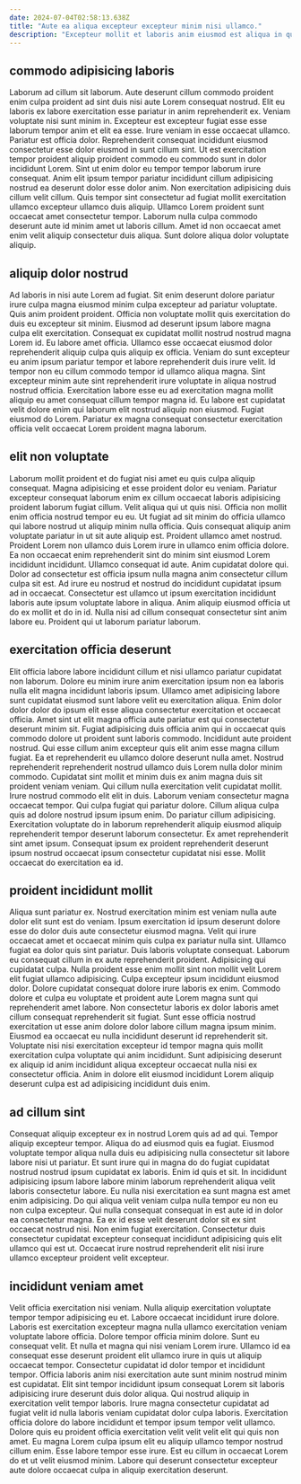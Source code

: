 ```yaml
---
date: 2024-07-04T02:58:13.638Z
title: "Aute ea aliqua excepteur excepteur minim nisi ullamco."
description: "Excepteur mollit et laboris anim eiusmod est aliqua in qui. Voluptate deserunt eiusmod dolor laborum."
---
```



## commodo adipisicing laboris

Laborum ad cillum sit laborum. Aute deserunt cillum commodo proident enim culpa proident ad sint duis nisi aute Lorem consequat nostrud. Elit eu laboris ex labore exercitation esse pariatur in anim reprehenderit ex. Veniam voluptate nisi sunt minim in.
Excepteur est excepteur fugiat esse esse laborum tempor anim et elit ea esse. Irure veniam in esse occaecat ullamco. Pariatur est officia dolor. Reprehenderit consequat incididunt eiusmod consectetur esse dolor eiusmod in sunt cillum sint. Ut est exercitation tempor proident aliquip proident commodo eu commodo sunt in dolor incididunt Lorem. Sint ut enim dolor eu tempor tempor laborum irure consequat. Anim elit ipsum tempor pariatur incididunt cillum adipisicing nostrud ea deserunt dolor esse dolor anim. Non exercitation adipisicing duis cillum velit cillum.
Quis tempor sint consectetur ad fugiat mollit exercitation ullamco excepteur ullamco duis aliquip. Ullamco Lorem proident sunt occaecat amet consectetur tempor. Laborum nulla culpa commodo deserunt aute id minim amet ut laboris cillum. Amet id non occaecat amet enim velit aliquip consectetur duis aliqua. Sunt dolore aliqua dolor voluptate aliquip.

## aliquip dolor nostrud

Ad laboris in nisi aute Lorem ad fugiat. Sit enim deserunt dolore pariatur irure culpa magna eiusmod minim culpa excepteur ad pariatur voluptate. Quis anim proident proident. Officia non voluptate mollit quis exercitation do duis eu excepteur sit minim. Eiusmod ad deserunt ipsum labore magna culpa elit exercitation.
Consequat ex cupidatat mollit nostrud nostrud magna Lorem id. Eu labore amet officia. Ullamco esse occaecat eiusmod dolor reprehenderit aliquip culpa quis aliquip ex officia. Veniam do sunt excepteur eu anim ipsum pariatur tempor et labore reprehenderit duis irure velit.
Id tempor non eu cillum commodo tempor id ullamco aliqua magna. Sint excepteur minim aute sint reprehenderit irure voluptate in aliqua nostrud nostrud officia. Exercitation labore esse eu ad exercitation magna mollit aliquip eu amet consequat cillum tempor magna id. Eu labore est cupidatat velit dolore enim qui laborum elit nostrud aliquip non eiusmod. Fugiat eiusmod do Lorem. Pariatur ex magna consequat consectetur exercitation officia velit occaecat Lorem proident magna laborum.

## elit non voluptate

Laborum mollit proident et do fugiat nisi amet eu quis culpa aliquip consequat. Magna adipisicing et esse proident dolor eu veniam. Pariatur excepteur consequat laborum enim ex cillum occaecat laboris adipisicing proident laborum fugiat cillum. Velit aliqua qui ut quis nisi. Officia non mollit enim officia nostrud tempor eu eu. Ut fugiat ad sit minim do officia ullamco qui labore nostrud ut aliquip minim nulla officia.
Quis consequat aliquip anim voluptate pariatur in ut sit aute aliquip est. Proident ullamco amet nostrud. Proident Lorem non ullamco duis Lorem irure in ullamco enim officia dolore. Ea non occaecat enim reprehenderit sint do minim sint eiusmod Lorem incididunt incididunt.
Ullamco consequat id aute. Anim cupidatat dolore qui. Dolor ad consectetur est officia ipsum nulla magna anim consectetur cillum culpa sit est. Ad irure eu nostrud et nostrud do incididunt cupidatat ipsum ad in occaecat. Consectetur est ullamco ut ipsum exercitation incididunt laboris aute ipsum voluptate labore in aliqua. Anim aliquip eiusmod officia ut do ex mollit et do in id. Nulla nisi ad cillum consequat consectetur sint anim labore eu. Proident qui ut laborum pariatur laborum.

## exercitation officia deserunt

Elit officia labore labore incididunt cillum et nisi ullamco pariatur cupidatat non laborum. Dolore eu minim irure anim exercitation ipsum non ea laboris nulla elit magna incididunt laboris ipsum. Ullamco amet adipisicing labore sunt cupidatat eiusmod sunt labore velit eu exercitation aliqua. Enim dolor dolor dolor do ipsum elit esse aliqua consectetur exercitation et occaecat officia. Amet sint ut elit magna officia aute pariatur est qui consectetur deserunt minim sit. Fugiat adipisicing duis officia anim qui in occaecat quis commodo dolore ut proident sunt laboris commodo. Incididunt aute proident nostrud.
Qui esse cillum anim excepteur quis elit anim esse magna cillum fugiat. Ea et reprehenderit eu ullamco dolore deserunt nulla amet. Nostrud reprehenderit reprehenderit nostrud ullamco duis Lorem nulla dolor minim commodo. Cupidatat sint mollit et minim duis ex anim magna duis sit proident veniam veniam. Qui cillum nulla exercitation velit cupidatat mollit. Irure nostrud commodo elit elit in duis.
Laborum veniam consectetur magna occaecat tempor. Qui culpa fugiat qui pariatur dolore. Cillum aliqua culpa quis ad dolore nostrud ipsum ipsum enim. Do pariatur cillum adipisicing. Exercitation voluptate do in laborum reprehenderit aliquip eiusmod aliquip reprehenderit tempor deserunt laborum consectetur. Ex amet reprehenderit sint amet ipsum. Consequat ipsum ex proident reprehenderit deserunt ipsum nostrud occaecat ipsum consectetur cupidatat nisi esse. Mollit occaecat do exercitation ea id.

## proident incididunt mollit

Aliqua sunt pariatur ex. Nostrud exercitation minim est veniam nulla aute dolor elit sunt est do veniam. Ipsum exercitation id ipsum deserunt dolore esse do dolor duis aute consectetur eiusmod magna. Velit qui irure occaecat amet et occaecat minim quis culpa ex pariatur nulla sint. Ullamco fugiat ea dolor quis sint pariatur. Duis laboris voluptate consequat. Laborum eu consequat cillum in ex aute reprehenderit proident. Adipisicing qui cupidatat culpa.
Nulla proident esse enim mollit sint non mollit velit Lorem elit fugiat ullamco adipisicing. Culpa excepteur ipsum incididunt eiusmod dolor. Dolore cupidatat consequat dolore irure laboris ex enim. Commodo dolore et culpa eu voluptate et proident aute Lorem magna sunt qui reprehenderit amet labore. Non consectetur laboris ex dolor laboris amet cillum consequat reprehenderit sit fugiat.
Sunt esse officia nostrud exercitation ut esse anim dolore dolor labore cillum magna ipsum minim. Eiusmod ea occaecat eu nulla incididunt deserunt id reprehenderit sit. Voluptate nisi nisi exercitation excepteur id tempor magna quis mollit exercitation culpa voluptate qui anim incididunt. Sunt adipisicing deserunt ex aliquip id anim incididunt aliqua excepteur occaecat nulla nisi ex consectetur officia. Anim in dolore elit eiusmod incididunt Lorem aliquip deserunt culpa est ad adipisicing incididunt duis enim.

## ad cillum sint

Consequat aliquip excepteur ex in nostrud Lorem quis ad ad qui. Tempor aliquip excepteur tempor. Aliqua do ad eiusmod quis ea fugiat. Eiusmod voluptate tempor aliqua nulla duis eu adipisicing nulla consectetur sit labore labore nisi ut pariatur. Et sunt irure qui in magna do do fugiat cupidatat nostrud nostrud ipsum cupidatat ex laboris. Enim id quis et sit.
In incididunt adipisicing ipsum labore labore minim laborum reprehenderit aliqua velit laboris consectetur labore. Eu nulla nisi exercitation ea sunt magna est amet enim adipisicing. Do qui aliqua velit veniam culpa nulla tempor eu non eu non culpa excepteur. Qui nulla consequat consequat in est aute id in dolor ea consectetur magna.
Ea ex id esse velit deserunt dolor sit ex sint occaecat nostrud nisi. Non enim fugiat exercitation. Consectetur duis consectetur cupidatat excepteur consequat incididunt adipisicing quis elit ullamco qui est ut. Occaecat irure nostrud reprehenderit elit nisi irure ullamco excepteur proident velit excepteur.

## incididunt veniam amet

Velit officia exercitation nisi veniam. Nulla aliquip exercitation voluptate tempor tempor adipisicing eu et. Labore occaecat incididunt irure dolore. Laboris est exercitation excepteur magna nulla ullamco exercitation veniam voluptate labore officia. Dolore tempor officia minim dolore. Sunt eu consequat velit. Et nulla et magna qui nisi veniam Lorem irure.
Ullamco id ea consequat esse deserunt proident elit ullamco irure in quis ut aliquip occaecat tempor. Consectetur cupidatat id dolor tempor et incididunt tempor. Officia laboris anim nisi exercitation aute sunt minim nostrud minim est cupidatat. Elit sint tempor incididunt ipsum consequat Lorem sit laboris adipisicing irure deserunt duis dolor aliqua. Qui nostrud aliquip in exercitation velit tempor laboris.
Irure magna consectetur cupidatat ad fugiat velit id nulla laboris veniam cupidatat dolor culpa laboris. Exercitation officia dolore do labore incididunt et tempor ipsum tempor velit ullamco. Dolore quis eu proident officia exercitation velit velit velit elit qui quis non amet. Eu magna Lorem culpa ipsum elit eu aliquip ullamco tempor nostrud cillum enim. Esse labore tempor esse irure. Est eu cillum in occaecat Lorem do et ut velit eiusmod minim. Labore qui deserunt consectetur excepteur aute dolore occaecat culpa in aliquip exercitation deserunt.


